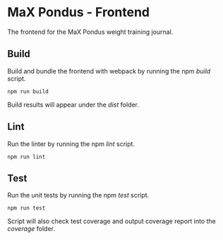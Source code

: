 # MaX Pondus - Frontend

The frontend for the MaX Pondus weight training journal.

## Build

Build and bundle the frontend with webpack by running the npm _build_ script.

```console
npm run build
```

Build results will appear under the _dist_ folder.

## Lint

Run the linter by running the npm _lint_ script.

```console
npm run lint
```

## Test

Run the unit tests by running the npm _test_ script.

```console
npm run test
```

Script will also check test coverage and output coverage report into the _coverage_ folder.
